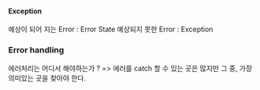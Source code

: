 #### Exception

예상이 되어 지는 Error : Error State 
예상되지 못한 Error : Exception

### Error handling
에러처리는 어디서 해야하는가 ? 
=> 에러를 catch 할 수 있는 곳은 많지만 그 중, 가장 의미있는 곳을 찾아야 한다.

